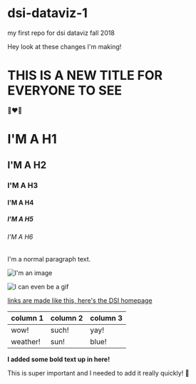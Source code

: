 # dsi-dataviz-1
my first repo for dsi dataviz fall 2018

Hey look at these changes I'm making!

# THIS IS A NEW TITLE FOR EVERYONE TO SEE

🌈❤️🌴

# I'M A H1
## I'M A H2
### I'M A H3
#### I'M A H4
##### I'M A H5
###### I'M A H6

I'm a normal paragraph text.

![I'm an image](https://cataas.com/cat)

![I can even be a gif](https://media.giphy.com/media/nNxT5qXR02FOM/giphy.gif)

[links are made like this, here's the DSI homepage](https://dsi.sva.edu/)

| column 1 | column 2 | column 3 |
| -------- | ---------| -------- |
| wow!     | such!    | yay!     |
| weather! | sun!     | blue!    |


**I added some bold text up in here!**


This is super important and I needed to add it really quickly! 🚕
